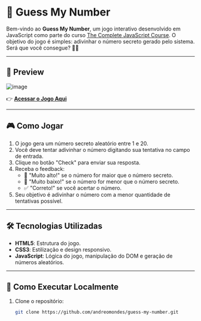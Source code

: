 # 🎲 Guess My Number
Bem-vindo ao **Guess My Number**, um jogo interativo desenvolvido em JavaScript como parte do curso [The Complete JavaScript Course](https://www.udemy.com/course/the-complete-javascript-course/). O objetivo do jogo é simples: adivinhar o número secreto gerado pelo sistema. Será que você consegue? 🕵️‍♂️

---

## 📸 **Preview**


![image](https://github.com/user-attachments/assets/f88584a1-bc64-49de-97dc-01ffc51e26c6)

👉 [**Acessar o Jogo Aqui**](https://andredeomondes.github.io/guess-my-number/guess-my-number)

---

## 🎮 **Como Jogar**

1. O jogo gera um número secreto aleatório entre 1 e 20.
2. Você deve tentar adivinhar o número digitando sua tentativa no campo de entrada.
3. Clique no botão "Check" para enviar sua resposta.
4. Receba o feedback:
   - 🔺 "Muito alto!" se o número for maior que o número secreto.
   - 🔻 "Muito baixo!" se o número for menor que o número secreto.
   - ✅ "Correto!" se você acertar o número.
5. Seu objetivo é adivinhar o número com a menor quantidade de tentativas possível.

---

## 🛠️ **Tecnologias Utilizadas**

- **HTML5**: Estrutura do jogo.
- **CSS3**: Estilização e design responsivo.
- **JavaScript**: Lógica do jogo, manipulação do DOM e geração de números aleatórios.

---

## 🚀 **Como Executar Localmente**

1. Clone o repositório:
   ```bash
   git clone https://github.com/andreomondes/guess-my-number.git
